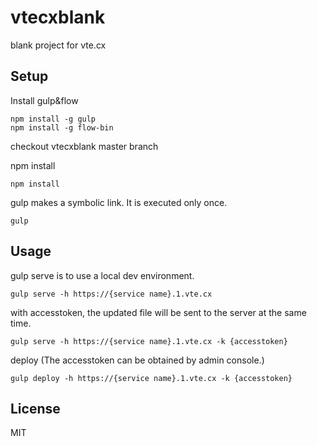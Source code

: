 # vtecxblank
blank project for vte.cx

## Setup

Install gulp&flow
```
npm install -g gulp 
npm install -g flow-bin
```
checkout vtecxblank master branch

npm install
```
npm install 
```

gulp makes a symbolic link. It is executed only once.
```
gulp
```

## Usage

gulp serve is to use a local dev environment.
```
gulp serve -h https://{service name}.1.vte.cx
```

with accesstoken, the updated file will be sent to the server at the same time.
```
gulp serve -h https://{service name}.1.vte.cx -k {accesstoken}
```

deploy (The accesstoken can be obtained by admin console.)
```
gulp deploy -h https://{service name}.1.vte.cx -k {accesstoken}
```

## License
MIT
